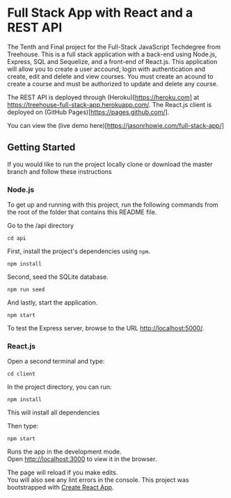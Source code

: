 # Full Stack App with React and a REST API

The Tenth and Final project for the Full-Stack JavaScript Techdegree from Treehouse. This is a full stack application with a back-end using Node.js, Express, SQL and Sequelize, and a front-end of React.js. This application will allow you to create a user accound, login with authentication and create, edit and delete and view courses. You must create an acound to create a course and must be authorized to update and delete any course.

The REST API is deployed through (Heroku)[https://heroku.com] at https://treehouse-full-stack-app.herokuapp.com/.
The React.js client is deployed on (GitHub Pages)[https://pages.github.com/].

You can view the (live demo here)[https://jasonrhowie.com/full-stack-app/]

## Getting Started

If you would like to run the project locally clone or download the master branch and follow these instructions

### Node.js

To get up and running with this project, run the following commands from the root of the folder that contains this README file.

Go to the /api directory

```
cd api
```

First, install the project's dependencies using `npm`.

```
npm install

```

Second, seed the SQLite database.

```
npm run seed
```

And lastly, start the application.

```
npm start
```

To test the Express server, browse to the URL [http://localhost:5000/](http://localhost:5000/).

### React.js

Open a second terminal and type:

```
cd client
```

In the project directory, you can run:

```
npm install
```
This will install all dependencies

Then type:

```
npm start
```

Runs the app in the development mode.<br>
Open [http://localhost:3000](http://localhost:3000) to view it in the browser.

The page will reload if you make edits.<br>
You will also see any lint errors in the console.
This project was bootstrapped with [Create React App](https://github.com/facebook/create-react-app).